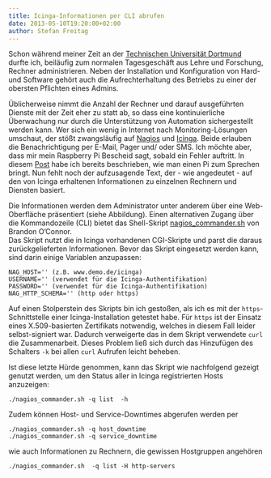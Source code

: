 ```yaml
---
title: Icinga-Informationen per CLI abrufen
date: 2013-05-10T19:20:00+02:00
author: Stefan Freitag
---
```

Schon während meiner Zeit an der [Technischen Universität
Dortmund](http://www.tu-dortmund.de)
durfte ich, beiläufig zum normalen Tagesgeschäft aus Lehre und Forschung,
Rechner administrieren. Neben der Installation und Konfiguration von Hard- und
Software gehört auch die Aufrechterhaltung des Betriebs zu einer der obersten
Pflichten eines Admins.

Üblicherweise nimmt die Anzahl der Rechner und darauf ausgeführten Dienste mit
der Zeit eher zu statt ab, so dass eine kontinuierliche Überwachung nur durch
die Unterstützung von Automation sichergestellt werden kann. Wer sich ein wenig
in Internet nach Monitoring-Lösungen umschaut, der stößt zwangsläufig auf
[Nagios](http://www.nagios.org/) und
[Icinga](https://www.icinga.org/). Beide erlauben die
Benachrichtigung per E-Mail, Pager und/ oder SMS. Ich möchte aber, dass mir mein
Raspberry Pi Bescheid sagt, sobald ein Fehler auftritt. In diesem
[Post](http://www.stefreitag.de/wp/2013/05/08/sprechender-pi/)
habe ich bereits beschrieben, wie man einen Pi zum Sprechen bringt. Nun fehlt
noch der aufzusagende Text, der - wie angedeutet - auf den von
Icinga erhaltenen Informationen zu einzelnen Rechnern und Diensten basiert.

Die Informationen werden dem Administrator unter anderem über eine
Web-Oberfläche präsentiert (siehe Abbildung). Einen alternativen Zugang über die
Kommandozeile (CLI) bietet das Shell-Skript
[nagios_commander.sh](https://github.com/brandoconnor/nagios_commander) von
Brandon O&#8217;Connor.  
Das Skript nutzt die in Icinga vorhandenen CGI-Skripte und parst die daraus
zurückgelieferten Informationen. Bevor das Skript eingesetzt werden kann, sind
darin einige Variablen anzupassen:

```shell
NAG_HOST='' (z.B. www.demo.de/icinga)
USERNAME='' (verwendet für die Icinga-Authentifikation)
PASSWORD='' (verwendet für die Icinga-Authentifikation)
NAG_HTTP_SCHEMA='' (http oder https)
```

Auf einen Stolperstein des Skripts bin ich gestoßen, als ich es mit der
`https`-Schnittstelle einer Icinga-Installation getestet habe. Für `https` ist
der Einsatz eines X.509-basierten Zertifikats notwendig, welches in diesem Fall
leider selbst-signiert war. Dadurch verweigerte das in dem Skript verwendete
`curl` die Zusammenarbeit. Dieses Problem ließ sich durch das Hinzufügen des
Schalters `-k` bei allen `curl` Aufrufen leicht beheben.

Ist diese letzte Hürde genommen, kann das Skript wie nachfolgend gezeigt genutzt
werden, um den Status aller in Icinga registrierten Hosts anzuzeigen:

```shell
./nagios_commander.sh -q list  -h
```

Zudem können Host- und Service-Downtimes abgerufen werden per

```shell
./nagios_commander.sh -q host_downtime
./nagios_commander.sh -q service_downtime
```

wie auch Informationen zu Rechnern, die gewissen Hostgruppen angehören

```shell
./nagios_commander.sh  -q list -H http-servers
```
